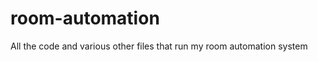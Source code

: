 room-automation
===============

All the code and various other files that run my room automation system
